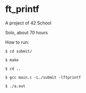 # ft_printf
A project of 42 School

Solo, about 70 hours

How to run:

```$ cd submit/```

```$ make```

```$ cd ..```

```$ gcc main.c -L./submit -lftprintf```

```$ ./a.out```
